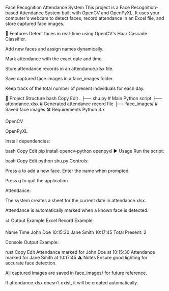 Face Recognition Attendance System
This project is a Face Recognition-based Attendance System built with OpenCV and OpenPyXL.
It uses your computer's webcam to detect faces, record attendance in an Excel file, and store captured face images.

📌 Features
Detect faces in real-time using OpenCV's Haar Cascade Classifier.

Add new faces and assign names dynamically.

Mark attendance with the exact date and time.

Store attendance records in an attendance.xlsx file.

Save captured face images in a face_images folder.

Keep track of the total number of present individuals for each day.

📂 Project Structure
bash
Copy
Edit
.
├── shu.py               # Main Python script
├── attendance.xlsx      # Generated attendance record file
├── face_images/         # Saved face images
🛠️ Requirements
Python 3.x

OpenCV

OpenPyXL

Install dependencies:

bash
Copy
Edit
pip install opencv-python openpyxl
▶️ Usage
Run the script:

bash
Copy
Edit
python shu.py
Controls:

Press a to add a new face. Enter the name when prompted.

Press q to quit the application.

Attendance:

The system creates a sheet for the current date in attendance.xlsx.

Attendance is automatically marked when a known face is detected.

📊 Output Example
Excel Record Example:

Name	Time
John Doe	10:15:30
Jane Smith	10:17:45
Total Present: 2	

Console Output Example:

rust
Copy
Edit
Attendance marked for John Doe at 10:15:30
Attendance marked for Jane Smith at 10:17:45
⚠️ Notes
Ensure good lighting for accurate face detection.

All captured images are saved in face_images/ for future reference.

If attendance.xlsx doesn't exist, it will be created automatically.
